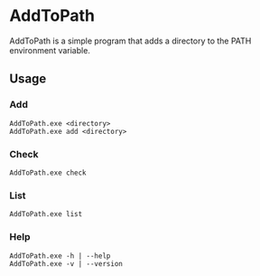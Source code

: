# AddToPath

AddToPath is a simple program that adds a directory to the PATH environment variable.

## Usage

### Add

```shell
AddToPath.exe <directory>
AddToPath.exe add <directory>
```

### Check

```shell
AddToPath.exe check
```

### List
    
```shell
AddToPath.exe list
```

### Help

```shell
AddToPath.exe -h | --help
AddToPath.exe -v | --version
```

